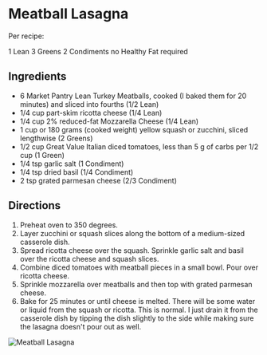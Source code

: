 # Meatball Lasagna

Per recipe:

1 Lean
3 Greens
2 Condiments
no Healthy Fat required

## Ingredients
* 6 Market Pantry Lean Turkey Meatballs, cooked (I baked them for 20 minutes) and sliced into fourths (1/2 Lean)
* 1/4 cup part-skim ricotta cheese (1/4 Lean)
* 1/4 cup 2% reduced-fat Mozzarella Cheese (1/4 Lean)
* 1 cup or 180 grams (cooked weight) yellow squash or zucchini, sliced lengthwise (2 Greens)
* 1/2 cup Great Value Italian diced tomatoes, less than 5 g of carbs per 1/2 cup (1 Green)
* 1/4 tsp garlic salt (1 Condiment)
* 1/4 tsp dried basil (1/4 Condiment)
* 2 tsp grated parmesan cheese (2/3 Condiment)

## Directions
1. Preheat oven to 350 degrees.
2. Layer zucchini or squash slices along the bottom of a medium-sized casserole dish. 
3. Spread ricotta cheese over the squash. Sprinkle garlic salt and basil over the ricotta cheese and squash slices. 
4. Combine diced tomatoes with meatball pieces in a small bowl. Pour over ricotta cheese. 
5. Sprinkle mozzarella over meatballs and then top with grated parmesan cheese. 
6. Bake for 25 minutes or until cheese is melted. There will be some water or liquid from the squash or ricotta. This is normal. I just drain it from the casserole dish by tipping the dish slightly to the side while making sure the lasagna doesn't pour out as well.

![Meatball Lasagna](./Meatball%20Lasagna.png)

